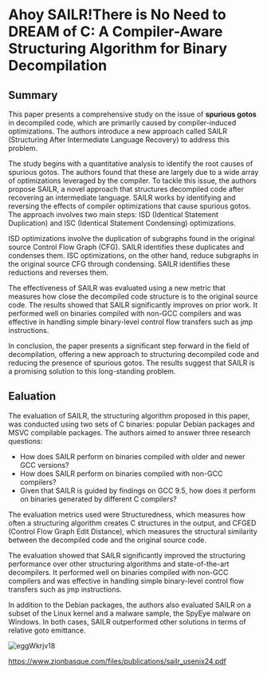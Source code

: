 # Ahoy SAILR!There is No Need to DREAM of C: A Compiler-Aware Structuring Algorithm for Binary Decompilation

## Summary

This paper presents a comprehensive study on the issue of **spurious gotos** in decompiled code, which are primarily caused by compiler-induced optimizations. The authors introduce a new approach called SAILR (Structuring After Intermediate Language Recovery) to address this problem.

The study begins with a quantitative analysis to identify the root causes of spurious gotos. The authors found that these are largely due to a wide array of optimizations leveraged by the compiler.
To tackle this issue, the authors propose SAILR, a novel approach that structures decompiled code after recovering an intermediate language. SAILR works by identifying and reversing the effects of compiler optimizations that cause spurious gotos. The approach involves two main steps: ISD (Identical Statement Duplication) and ISC (Identical Statement Condensing) optimizations.

ISD optimizations involve the duplication of subgraphs found in the original source Control Flow Graph (CFG). SAILR identifies these duplicates and condenses them. ISC optimizations, on the other hand, reduce subgraphs in the original source CFG through condensing. SAILR identifies these reductions and reverses them.

The effectiveness of SAILR was evaluated using a new metric that measures how close the decompiled code structure is to the original source code. The results showed that SAILR significantly improves on prior work. It performed well on binaries compiled with non-GCC compilers and was effective in handling simple binary-level control flow transfers such as jmp instructions.

In conclusion, the paper presents a significant step forward in the field of decompilation, offering a new approach to structuring decompiled code and reducing the presence of spurious gotos. The results suggest that SAILR is a promising solution to this long-standing problem.

## Ealuation

The evaluation of SAILR, the structuring algorithm proposed in this paper, was conducted using two sets of C binaries: popular Debian packages and MSVC compilable packages. The authors aimed to answer three research questions:

- How does SAILR perform on binaries compiled with older and newer GCC versions?
- How does SAILR perform on binaries compiled with non-GCC compilers?
- Given that SAILR is guided by findings on GCC 9.5, how does it perform on binaries generated by different C compilers?

The evaluation metrics used were Structuredness, which measures how often a structuring algorithm creates C structures in the output, and CFGED (Control Flow Graph Edit Distance), which measures the structural similarity between the decompiled code and the original source code.

The evaluation showed that SAILR significantly improved the structuring performance over other structuring algorithms and state-of-the-art decompilers. It performed well on binaries compiled with non-GCC compilers and was effective in handling simple binary-level control flow transfers such as jmp instructions.

In addition to the Debian packages, the authors also evaluated SAILR on a subset of the Linux kernel and a malware sample, the SpyEye malware on Windows. In both cases, SAILR outperformed other solutions in terms of relative goto emittance.

![eggWkrjv18](https://github.com/IAPCP/Decompiler-SoK/assets/11942934/b1991dc3-933a-4909-a6a4-e72cb9c50080)


https://www.zionbasque.com/files/publications/sailr_usenix24.pdf
